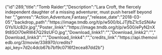 {"id":289,"title":"Tomb Raider","Description":"Lara Croft, the fiercely independent daughter of a missing adventurer, must push herself beyond her ","genres":"Action,Adventure,Fantasy","release_date":"2018-03-05","backdrop_path":"https:\/\/image.tmdb.org\/t\/p\/w500\/bLJTjfbZ1c5zSNiAvGYs1Uc82ir.jpg","Poster_linkk":"https:\/\/image.tmdb.org\/t\/p\/w500\/ePyN2nX9t8SOl70eRW47Q29zUFO.jpg","Download_linkk1":"","Download_linkk2":"","Download_linkk3":"","Download_linkk4":"","credits_link":"https:\/\/api.themoviedb.org\/3\/movie\/338970\/credits?api_key=7d2c4dcb67b7bf9c0716f2ecea87dd2b"}
